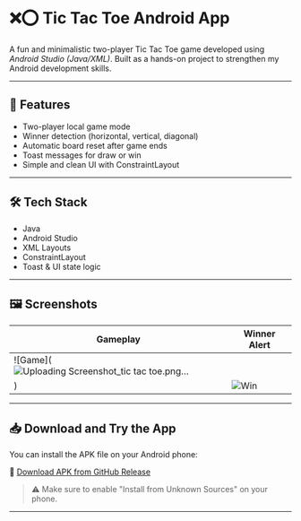 # ❌⭕ Tic Tac Toe Android App

A fun and minimalistic two-player Tic Tac Toe game developed using *Android Studio (Java/XML)*. Built as a hands-on project to strengthen my Android development skills.

---

## 📱 Features

- Two-player local game mode
- Winner detection (horizontal, vertical, diagonal)
- Automatic board reset after game ends
- Toast messages for draw or win
- Simple and clean UI with ConstraintLayout

---

## 🛠 Tech Stack

- Java
- Android Studio
- XML Layouts
- ConstraintLayout
- Toast & UI state logic

---

## 🖼 Screenshots

| Gameplay | Winner Alert |
|----------|--------------|
| ![Game](![Uploading Screenshot_tic tac toe.png…]()
) | ![Win](screenshots/game2.png) |

---

## 📥 Download and Try the App

You can install the APK file on your Android phone:

🔗 [Download APK from GitHub Release](https://github.com/saurabhnorojee/TicTacToeGame/releases/latest)

> ⚠ Make sure to enable "Install from Unknown Sources" on your phone.

---

